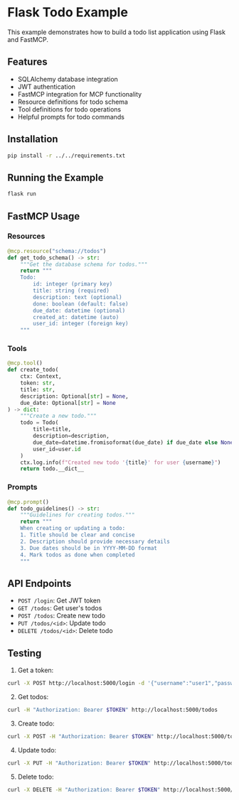 # Flask Todo Example

This example demonstrates how to build a todo list application using Flask and FastMCP.

## Features

- SQLAlchemy database integration
- JWT authentication
- FastMCP integration for MCP functionality
- Resource definitions for todo schema
- Tool definitions for todo operations
- Helpful prompts for todo commands

## Installation

```bash
pip install -r ../../requirements.txt
```

## Running the Example

```bash
flask run
```

## FastMCP Usage

### Resources

```python
@mcp.resource("schema://todos")
def get_todo_schema() -> str:
    """Get the database schema for todos."""
    return """
    Todo:
        id: integer (primary key)
        title: string (required)
        description: text (optional)
        done: boolean (default: false)
        due_date: datetime (optional)
        created_at: datetime (auto)
        user_id: integer (foreign key)
    """
```

### Tools

```python
@mcp.tool()
def create_todo(
    ctx: Context,
    token: str,
    title: str,
    description: Optional[str] = None,
    due_date: Optional[str] = None
) -> dict:
    """Create a new todo."""
    todo = Todo(
        title=title,
        description=description,
        due_date=datetime.fromisoformat(due_date) if due_date else None,
        user_id=user.id
    )
    ctx.log.info(f"Created new todo '{title}' for user {username}")
    return todo.__dict__
```

### Prompts

```python
@mcp.prompt()
def todo_guidelines() -> str:
    """Guidelines for creating todos."""
    return """
    When creating or updating a todo:
    1. Title should be clear and concise
    2. Description should provide necessary details
    3. Due dates should be in YYYY-MM-DD format
    4. Mark todos as done when completed
    """
```

## API Endpoints

- `POST /login`: Get JWT token
- `GET /todos`: Get user's todos
- `POST /todos`: Create new todo
- `PUT /todos/<id>`: Update todo
- `DELETE /todos/<id>`: Delete todo

## Testing

1. Get a token:
```bash
curl -X POST http://localhost:5000/login -d '{"username":"user1","password":"pass1"}'
```

2. Get todos:
```bash
curl -H "Authorization: Bearer $TOKEN" http://localhost:5000/todos
```

3. Create todo:
```bash
curl -X POST -H "Authorization: Bearer $TOKEN" http://localhost:5000/todos -d '{"title":"Test Todo","description":"Test Description"}'
```

4. Update todo:
```bash
curl -X PUT -H "Authorization: Bearer $TOKEN" http://localhost:5000/todos/1 -d '{"done":true}'
```

5. Delete todo:
```bash
curl -X DELETE -H "Authorization: Bearer $TOKEN" http://localhost:5000/todos/1
```
